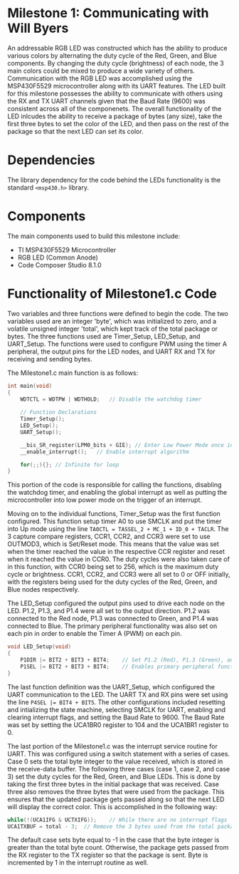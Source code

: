 # Milestone 1: Communicating with Will Byers
An addressable RGB LED was constructed which has the ability to produce various colors by alternating the duty cycle of the Red, Green, and Blue components. By changing the duty cycle (brightness) of each node, the 3 main colors could be mixed to produce a wide variety of others. Communication with the RGB LED was accomplished using the MSP430F5529 microcontroller along with its UART features. The LED built for this milestone possesses the ability to communicate with others using the RX and TX UART channels given that the Baud Rate (9600) was consistent across all of the componenets. The overall functionality of the LED inlcudes the ability to receive a package of bytes (any size), take the first three bytes to set the color of the LED, and then pass on the rest of the package so that the next LED can set its color.

# Dependencies
The library dependency for the code behind the LEDs functionality is the standard `<msp430.h>` library.

# Components
The main components used to build this milestone include:
* TI MSP430F5529 Microcontroller
* RGB LED (Common Anode)
* Code Composer Studio 8.1.0


# Functionality of Milestone1.c Code
Two variables and three functions were defined to begin the code. The two variables used are an integer 'byte', which was initialized to zero, and a volatile unsigned integer 'total', which kept track of the total package or bytes. The three functions used are Timer_Setup, LED_Setup, and UART_Setup. The functions were used to configure PWM using the timer A peripheral, the output pins for the LED nodes, and UART RX and TX for receiving and sending bytes.

The Milestone1.c main function is as follows:
```c
int main(void)
{
	WDTCTL = WDTPW | WDTHOLD;	// Disable the watchdog timer
	
	// Function Declarations
	Timer_Setup();
	LED_Setup();
	UART_Setup();

	__bis_SR_register(LPM0_bits + GIE); // Enter Low Power Mode once interrupt is detected & Global Interrupt Enable
    __enable_interrupt();   // Enable interrupt algorithm

    for(;;){}; // Infinite for loop
}
```
This portion of the code is responsible for calling the functions, disabling the watchdog timer, and enabling the global interrupt as well as putting the microcontroller into low power mode on the trigger of an interrupt.

Moving on to the individual functions, Timer_Setup was the first function configured. This function setup timer A0 to use SMCLK and put the timer into Up mode using the line `TA0CTL = TASSEL_2 + MC_1 + ID_0 + TACLR`. The 3 capture compare registers, CCR1, CCR2, and CCR3 were set to use OUTMOD3, which is Set/Reset mode. This means that the value was set when the timer reached the value in the respective CCR register and reset when it reached the value in CCR0. The duty cycles were also taken care of in this function, with CCR0 being set to 256, which is the maximum duty cycle or brightness. CCR1, CCR2, and CCR3 were all set to 0 or OFF initially, with the registers being used for the duty cycles of the Red, Green, and Blue nodes respectively.

The LED_Setup configured the output pins used to drive each node on the LED. P1.2, P1.3, and P1.4 were all set to the output direction. P1.2 was connected to the Red node, P1.3 was connected to Green, and P1.4 was connected to Blue. The primary peripheral functionality was also set on each pin in order to enable the Timer A (PWM) on each pin.
```c
void LED_Setup(void)
{
    P1DIR |= BIT2 + BIT3 + BIT4;    // Set P1.2 (Red), P1.3 (Green), and P1.4 (Blue) to output direction
    P1SEL |= BIT2 + BIT3 + BIT4;    // Enables primary peripheral function on P1.2, P1.3, and P1.4 (Timer/PWM)
}
```
The last function definition was the UART_Setup, which configured the UART communication to the LED. The UART TX and RX pins were set using the line `P4SEL |= BIT4 + BIT5`. The other configurations included resetting and intializing the state machine, selecting SMCLK for UART, enabling and clearing interrupt flags, and setting the Baud Rate to 9600. The Baud Rate was set by setting the UCA1BR0 register to 104 and the UCA1BR1 register to 0.

The last portion of the Milestone1.c was the interrupt service routine for UART. This was configured using a switch statement with a series of cases. Case 0 sets the total byte integer to the value received, which is stored in the receive-data buffer. The following three cases (case 1, case 2, and case 3) set the duty cycles for the Red, Green, and Blue LEDs. This is done by taking the first three bytes in the initial package that was received. Case three also removes the three bytes that were used from the package. This ensures that the updated package gets passed along so that the next LED will display the correct color. This is accomplished in the following way:
```c
while(!(UCA1IFG & UCTXIFG));    // While there are no interrupt flags
UCA1TXBUF = total - 3;  // Remove the 3 bytes used from the total package/instruction in order to send the correct package
```

The default case sets byte equal to -1 in the case that the byte integer is greater than the total byte count. Otherwise, the package gets passed from the RX register to the TX register so that the package is sent. Byte is incremented by 1 in the interrupt routine as well.
